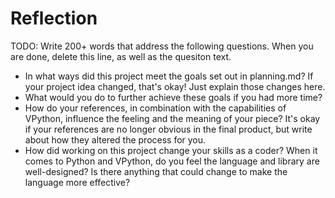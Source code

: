 # Reflection

TODO: Write 200+ words that address the following questions. When you are done, delete this line, as well as the quesiton text. 

- In what ways did this project meet the goals set out in planning.md? If your project idea changed, that's okay! Just explain those changes here.
- What would you do to further achieve these goals if you had more time?
- How do your references, in combination with the capabilities of VPython, influence the feeling and the meaning of your piece? It's okay if your references are no longer obvious in the final product, but write about how they altered the process for you.
- How did working on this project change your skills as a coder?
When it comes to Python and VPython, do you feel the language and library are well-designed? Is there anything that could change to make the language more effective?